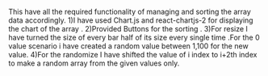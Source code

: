 This have all the required functionality of managing and sorting the array data accordingly.
1)I have used Chart.js and react-chartjs-2 for displaying the chart of the array .
2)Provided Buttons for the sorting .
3)For resize I have turned the size of every bar half of its size every single time .For the 0 value scenario i have created a random value between 1,100 for the new value.
4)For the randomize I have shifted the value of i index to i+2th index to make a random array from the given values only.
